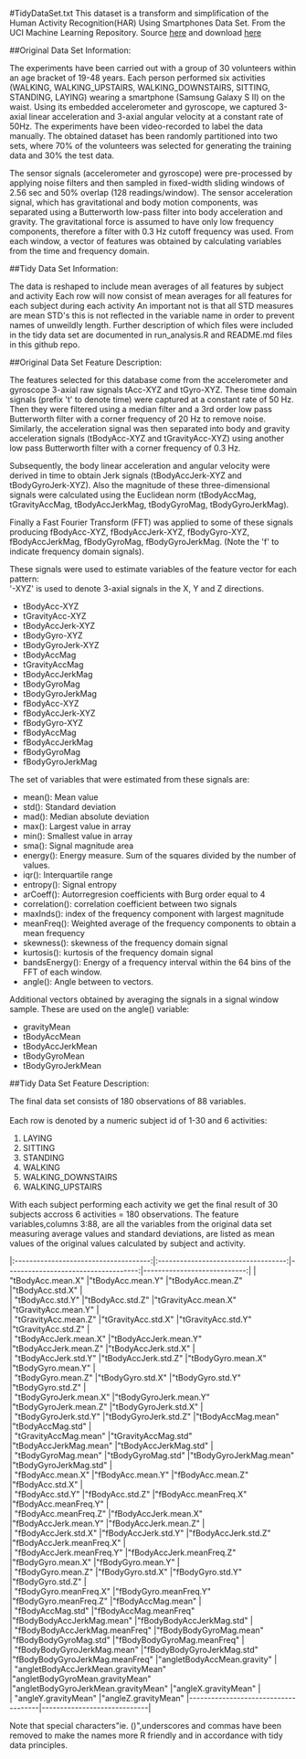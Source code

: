 #TidyDataSet.txt
This dataset is a transform and simplification of the Human Activity Recognition(HAR) Using Smartphones Data Set. From the UCI Machine
Learning Repository. Source [here](http://archive.ics.uci.edu/ml/datasets/Human+Activity+Recognition+Using+Smartphones) and download [here](https://d396qusza40orc.cloudfront.net/getdata%2Fprojectfiles%2FUCI%20HAR%20Dataset.zip )



##Original Data Set Information:

The experiments have been carried out with a group of 30 volunteers within an age bracket of 19-48 years. Each person performed six activities (WALKING, WALKING_UPSTAIRS, WALKING_DOWNSTAIRS, SITTING, STANDING, LAYING) wearing a smartphone (Samsung Galaxy S II) on the waist. Using its embedded accelerometer and gyroscope, we captured 3-axial linear acceleration and 3-axial angular velocity at a constant rate of 50Hz. The experiments have been video-recorded to label the data manually. The obtained dataset has been randomly partitioned into two sets, where 70% of the volunteers was selected for generating the training data and 30% the test data.

The sensor signals (accelerometer and gyroscope) were pre-processed by applying noise filters and then sampled in fixed-width sliding windows of 2.56 sec and 50% overlap (128 readings/window). The sensor acceleration signal, which has gravitational and body motion components, was separated using a Butterworth low-pass filter into body acceleration and gravity. The gravitational force is assumed to have only low frequency components, therefore a filter with 0.3 Hz cutoff frequency was used. From each window, a vector of features was obtained by calculating variables from the time and frequency domain.

##Tidy Data Set Information:

The data is reshaped to include mean averages of all features by subject and activity Each row will now consist of mean averages for all features for each subject during each activity An important not is that all STD measures are mean STD's this is not reflected in the variable name in order to prevent names of unweildly length.  Further description of which files were included in the tidy data set are documented in run\_analysis.R and README.md files in this github repo.


##Original Data Set Feature Description:

The features selected for this database come from the accelerometer and gyroscope 3-axial raw signals tAcc-XYZ and tGyro-XYZ. These time domain signals (prefix 't' to denote time) were captured at a constant rate of 50 Hz. Then they were filtered using a median filter and a 3rd order low pass Butterworth filter with a corner frequency of 20 Hz to remove noise. Similarly, the acceleration signal was then separated into body and gravity acceleration signals (tBodyAcc-XYZ and tGravityAcc-XYZ) using another low pass Butterworth filter with a corner frequency of 0.3 Hz. 

Subsequently, the body linear acceleration and angular velocity were derived in time to obtain Jerk signals (tBodyAccJerk-XYZ and tBodyGyroJerk-XYZ). Also the magnitude of these three-dimensional signals were calculated using the Euclidean norm (tBodyAccMag, tGravityAccMag, tBodyAccJerkMag, tBodyGyroMag, tBodyGyroJerkMag). 

Finally a Fast Fourier Transform (FFT) was applied to some of these signals producing fBodyAcc-XYZ, fBodyAccJerk-XYZ, fBodyGyro-XYZ, fBodyAccJerkMag, fBodyGyroMag, fBodyGyroJerkMag. (Note the 'f' to indicate frequency domain signals). 

These signals were used to estimate variables of the feature vector for each pattern:  
'-XYZ' is used to denote 3-axial signals in the X, Y and Z directions.

* tBodyAcc-XYZ
* tGravityAcc-XYZ
* tBodyAccJerk-XYZ
* tBodyGyro-XYZ
* tBodyGyroJerk-XYZ
* tBodyAccMag
* tGravityAccMag
* tBodyAccJerkMag
* tBodyGyroMag
* tBodyGyroJerkMag
* fBodyAcc-XYZ
* fBodyAccJerk-XYZ
* fBodyGyro-XYZ
* fBodyAccMag
* fBodyAccJerkMag
* fBodyGyroMag
* fBodyGyroJerkMag

The set of variables that were estimated from these signals are: 

* mean(): Mean value
* std(): Standard deviation
* mad(): Median absolute deviation 
* max(): Largest value in array
* min(): Smallest value in array
* sma(): Signal magnitude area
* energy(): Energy measure. Sum of the squares divided by the number of values. 
* iqr(): Interquartile range 
* entropy(): Signal entropy
* arCoeff(): Autorregresion coefficients with Burg order equal to 4
* correlation(): correlation coefficient between two signals
* maxInds(): index of the frequency component with largest magnitude
* meanFreq(): Weighted average of the frequency components to obtain a mean frequency
* skewness(): skewness of the frequency domain signal 
* kurtosis(): kurtosis of the frequency domain signal 
* bandsEnergy(): Energy of a frequency interval within the 64 bins of the FFT of each window.
* angle(): Angle between to vectors.



Additional vectors obtained by averaging the signals in a signal window sample. These are used on the angle() variable:

* gravityMean
* tBodyAccMean
* tBodyAccJerkMean
* tBodyGyroMean
* tBodyGyroJerkMean

##Tidy Data Set Feature Description:

The final data set consists of 180 observations of 88 variables.<br>  
Each row is denoted by a numeric subject id of 1-30 and 6 activities:

1.  LAYING
2.  SITTING
3.  STANDING
4.  WALKING
5.  WALKING_DOWNSTAIRS
6.  WALKING_UPSTAIRS

With each subject performing each activity we get the final result of 30 subjects accross 6 activities = 180 observations.
The feature variables,columns 3:88, are all the variables from the original data set measuring average values and standard deviations, are listed
as mean values of the original values calculated by subject and activity. 


|:-------------------------------------:|:-----------------------------------:|------------------------------------:|----------------------------:| 
|  "tBodyAcc.mean.X"                    |"tBodyAcc.mean.Y"                    |"tBodyAcc.mean.Z"                    |"tBodyAcc.std.X"             |                    
|  "tBodyAcc.std.Y"                     |"tBodyAcc.std.Z"                     |"tGravityAcc.mean.X"                 |"tGravityAcc.mean.Y"         |      
|  "tGravityAcc.mean.Z"                 |"tGravityAcc.std.X"                  |"tGravityAcc.std.Y"                  |"tGravityAcc.std.Z"          |       
|  "tBodyAccJerk.mean.X"                |"tBodyAccJerk.mean.Y"                |"tBodyAccJerk.mean.Z"                |"tBodyAccJerk.std.X"         |       
|  "tBodyAccJerk.std.Y"                 |"tBodyAccJerk.std.Z"                 |"tBodyGyro.mean.X"                   |"tBodyGyro.mean.Y"           |       
|  "tBodyGyro.mean.Z"                   |"tBodyGyro.std.X"                    |"tBodyGyro.std.Y"                    |"tBodyGyro.std.Z"            |       
|  "tBodyGyroJerk.mean.X"               |"tBodyGyroJerk.mean.Y"               |"tBodyGyroJerk.mean.Z"               |"tBodyGyroJerk.std.X"        |       
|  "tBodyGyroJerk.std.Y"                |"tBodyGyroJerk.std.Z"                |"tBodyAccMag.mean"                   |"tBodyAccMag.std"            |       
|  "tGravityAccMag.mean"                |"tGravityAccMag.std"                 |"tBodyAccJerkMag.mean"               |"tBodyAccJerkMag.std"        |       
|  "tBodyGyroMag.mean"                  |"tBodyGyroMag.std"                   |"tBodyGyroJerkMag.mean"              |"tBodyGyroJerkMag.std"       |       
|  "fBodyAcc.mean.X"                    |"fBodyAcc.mean.Y"                    |"fBodyAcc.mean.Z"                    |"fBodyAcc.std.X"             |       
|  "fBodyAcc.std.Y"                     |"fBodyAcc.std.Z"                     |"fBodyAcc.meanFreq.X"                |"fBodyAcc.meanFreq.Y"        |       
|  "fBodyAcc.meanFreq.Z"                |"fBodyAccJerk.mean.X"                |"fBodyAccJerk.mean.Y"                |"fBodyAccJerk.mean.Z"        |       
|  "fBodyAccJerk.std.X"                 |"fBodyAccJerk.std.Y"                 |"fBodyAccJerk.std.Z"                 |"fBodyAccJerk.meanFreq.X"    |       
|  "fBodyAccJerk.meanFreq.Y"            |"fBodyAccJerk.meanFreq.Z"            |"fBodyGyro.mean.X"                   |"fBodyGyro.mean.Y"           |       
|  "fBodyGyro.mean.Z"                   |"fBodyGyro.std.X"                    |"fBodyGyro.std.Y"                    |"fBodyGyro.std.Z"            |       
|  "fBodyGyro.meanFreq.X"               |"fBodyGyro.meanFreq.Y"               |"fBodyGyro.meanFreq.Z"               |"fBodyAccMag.mean"           |       
|  "fBodyAccMag.std"                    |"fBodyAccMag.meanFreq"               |"fBodyBodyAccJerkMag.mean"           |"fBodyBodyAccJerkMag.std"    |       
|  "fBodyBodyAccJerkMag.meanFreq"       |"fBodyBodyGyroMag.mean"              |"fBodyBodyGyroMag.std"               |"fBodyBodyGyroMag.meanFreq"  |       
|  "fBodyBodyGyroJerkMag.mean"          |"fBodyBodyGyroJerkMag.std"           |"fBodyBodyGyroJerkMag.meanFreq"      |"angletBodyAccMean.gravity"  |       
|  "angletBodyAccJerkMean.gravityMean"  |"angletBodyGyroMean.gravityMean"     |"angletBodyGyroJerkMean.gravityMean" |"angleX.gravityMean"         |       
|  "angleY.gravityMean"                 |"angleZ.gravityMean"                 |-------------------------------------|-----------------------------|



Note that special characters"ie. \(\)",underscores and commas have been removed to make the names more R friendly and in accordance with tidy data principles.
